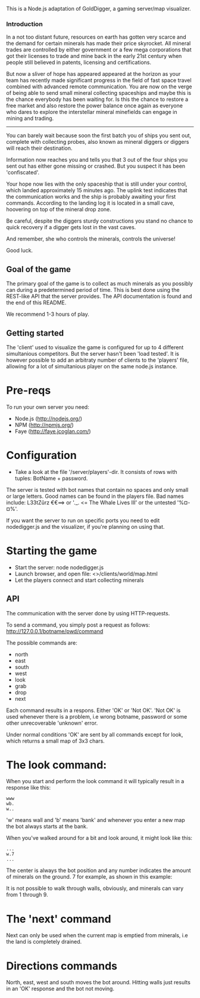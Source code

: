 This is a Node.js adaptation of GoldDigger, a gaming server/map visualizer.

### Introduction
 In a not too distant future, resources on earth has gotten very scarce and the demand for certain minerals has made their price skyrocket. All mineral trades are controlled by either government or a few mega corporations that got their licenses to trade and mine back in the early 21st century when people still believed in patents, licensing and certifications.

 But now a sliver of hope has appeared appeared at the horizon as your team has recently made significant progress in the field of fast space travel combined with advanced remote communication. You are now on the verge of being able to send small mineral collecting spaceships and maybe this is the chance everybody has been waiting for. Is this the chance to restore a free market and also restore the power balance once again as everyone who dares to explore the interstellar mineral minefields can engage in mining and trading.
 
---

 You can barely wait because soon the first batch you of ships you sent out, complete with collecting probes, also known as mineral diggers or diggers will reach their destination. 

Information now reaches you and tells you that 3 out of the four ships you sent out has either gone missing or crashed. But you suspect it has been 'confiscated'.

 Your hope now lies with the only spaceship that is still under your control, which landed approximately 15 minutes ago. The uplink test indicates that the communication works and the ship is probably awaiting your first commands. According to the landing log it is located in a small cave, hoovering on top of the mineral drop zone. 

Be careful, despite the diggers sturdy constructions you stand no chance to quick recovery if a digger gets lost in the vast caves. 

And remember, she who controls the minerals, controls the universe!

Good luck.


## Goal of the game

The primary goal of the game is to collect as much minerals as you possibly can during a predetermined period of time. This is best done using the REST-like API that the server provides. The API documentation is found and the end of this README.

We recommend 1-3 hours of play.

## Getting started

The 'client' used to visualize the game is configured for up to 4 different simultanious competitors. But the server hasn't been 'load tested'. It is however possible to add an arbitraty number of clients to the 'players' file, allowing for a lot of simultanious player on the same node.js instance.

# Pre-reqs
To run your own server you need:
- Node.js (http://nodejs.org/)
- NPM (http://npmjs.org/)
- Faye (http://faye.jcoglan.com/)

# Configuration
- Take a look at the file '<path to nodedigger>/server/players'-dir. It consists of rows with tuples: BotName + password. 

The server is tested with bot names that contain no spaces and only small or large letters. Good names can be found in the players file. Bad names include: L33tZûrz €€==> or '._. <= The Whale Lives III' or the untested '%¤-¤%'.

If you want the server to run on specific ports you need to edit nodedigger.js and the visualizer, if you're planning on using that.

# Starting the game

- Start the server: node nodedigger.js
- Launch browser, and open file: <<nodediggerdir>>/clients/world/map.html
- Let the players connect and start collecting minerals

## API

The communication with the server done by using HTTP-requests.

To send a command, you simply post a request as follows:
http://127.0.0.1/botname/pwd/command

The possible commands are: 
*   north
*   east
*   south
*   west
*   look
*   grab
*   drop
*   next

Each command results in a respons. Either 'OK' or 'Not OK'. 'Not OK' is used whenever there is a problem, i.e wrong botname, password or some other unrecoverable 'unknown' error. 

Under normal conditions 'OK' are sent by all commands except for look, which returns a small map of 3x3 chars.

# The look command:

When you start and perform the look command it will typically result in a response like this:

    www
    wb.
    w..

'w' means wall and 'b' means 'bank' and whenever you enter a new map the bot always starts at the bank.

When you've walked around for a bit and look around, it might look like this:

    ...
    w.7
    ...

The center is always the bot position and any number indicates the amount of minerals on the ground. 7 for example, as shown in this example:

It is not possible to walk through walls, obviously, and minerals can vary from 1 through 9.

# The 'next' command

Next can only be used when the current map is emptied from minerals, i.e the land is completely drained. 

# Directions commands

North, east, west and south moves the bot around. Hitting walls just results in an 'OK' response and the bot not moving.